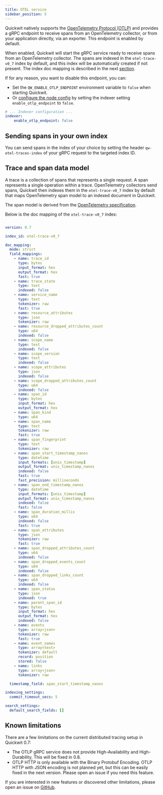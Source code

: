 ```yaml
---
title: OTEL service
sidebar_position: 5
---
```


Quickwit natively supports the [OpenTelemetry Protocol (OTLP)](https://opentelemetry.io/docs/reference/specification/protocol/otlp/) and provides a gRPC endpoint to receive spans from an OpenTelemetry collector, or from your application directly, via an exporter. This endpoint is enabled by default.

When enabled, Quickwit will start the gRPC service ready to receive spans from an OpenTelemetry collector. The spans are indexed in the `otel-trace-v0_7` index by default, and this index will be automatically created if not present. The index doc mapping is described in the next [section](#trace-and-span-data-model).

If for any reason, you want to disable this endpoint, you can:
- Set the `QW_ENABLE_OTLP_ENDPOINT` environment variable to `false` when starting Quickwit.
- Or [configure the node config](/docs/configuration/node-config.md) by setting the indexer setting `enable_otlp_endpoint` to `false`.

```yaml title=node-config.yaml
# ... Indexer configuration ...
indexer:
    enable_otlp_endpoint: false
```

## Sending spans in your own index

You can send spans in the index of your choice by setting the header `qw-otel-traces-index` of your gRPC request to the targeted index ID.


## Trace and span data model

A trace is a collection of spans that represents a single request. A span represents a single operation within a trace. OpenTelemetry collectors send spans, Quickwit then indexes them in the `otel-trace-v0_7` index by default that maps OpenTelemetry span model to an indexed document in Quickwit.

The span model is derived from the [OpenTelemetry specification](https://opentelemetry.io/docs/reference/specification/trace/api/).

Below is the doc mapping of the `otel-trace-v0_7` index:

```yaml

version: 0.7

index_id: otel-trace-v0_7

doc_mapping:
  mode: strict
  field_mappings:
    - name: trace_id
      type: bytes
      input_format: hex
      output_format: hex
      fast: true
    - name: trace_state
      type: text
      indexed: false
    - name: service_name
      type: text
      tokenizer: raw
      fast: true
    - name: resource_attributes
      type: json
      tokenizer: raw
    - name: resource_dropped_attributes_count
      type: u64
      indexed: false
    - name: scope_name
      type: text
      indexed: false
    - name: scope_version
      type: text
      indexed: false
    - name: scope_attributes
      type: json
      indexed: false
    - name: scope_dropped_attributes_count
      type: u64
      indexed: false
    - name: span_id
      type: bytes
      input_format: hex
      output_format: hex
    - name: span_kind
      type: u64
    - name: span_name
      type: text
      tokenizer: raw
      fast: true
    - name: span_fingerprint
      type: text
      tokenizer: raw
    - name: span_start_timestamp_nanos
      type: datetime
      input_formats: [unix_timestamp]
      output_format: unix_timestamp_nanos
      indexed: false
      fast: true
      fast_precision: milliseconds
    - name: span_end_timestamp_nanos
      type: datetime
      input_formats: [unix_timestamp]
      output_format: unix_timestamp_nanos
      indexed: false
      fast: false
    - name: span_duration_millis
      type: u64
      indexed: false
      fast: true
    - name: span_attributes
      type: json
      tokenizer: raw
      fast: true
    - name: span_dropped_attributes_count
      type: u64
      indexed: false
    - name: span_dropped_events_count
      type: u64
      indexed: false
    - name: span_dropped_links_count
      type: u64
      indexed: false
    - name: span_status
      type: json
      indexed: true
    - name: parent_span_id
      type: bytes
      input_format: hex
      output_format: hex
      indexed: false
    - name: events
      type: array<json>
      tokenizer: raw
      fast: true
    - name: event_names
      type: array<text>
      tokenizer: default
      record: position
      stored: false
    - name: links
      type: array<json>
      tokenizer: raw

  timestamp_field: span_start_timestamp_nanos

indexing_settings:
  commit_timeout_secs: 5

search_settings:
  default_search_fields: []
```

## Known limitations

There are a few limitations on the current distributed tracing setup in Quickwit 0.7:
- The OTLP gRPC service does not provide High-Availability and High-Durability, This will be fixed in 0.8.
- OTLP HTTP is only available with the Binary Protobuf Encoding.  OTLP HTTP with JSON encoding is not planned yet, but this can be easily fixed in the next version. Please open an issue if you need this feature.

If you are interested in new features or discovered other limitations, please open an issue on [GitHub](https://github.com/quickwit-oss/quickwit).
